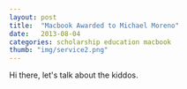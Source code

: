 ```yaml
---
layout: post
title:  "Macbook Awarded to Michael Moreno"
date:   2013-08-04 
categories: scholarship education macbook
thumb: "img/service2.png"
---
```


Hi there, let's talk about the kiddos.
